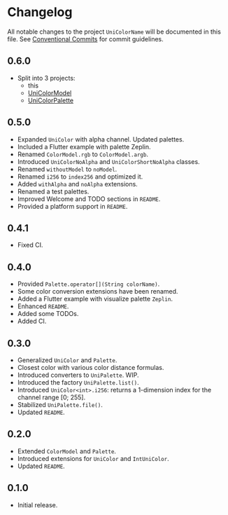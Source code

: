 # Changelog

All notable changes to the project `UniColorName` will be documented in this file.
See [Conventional Commits](https://conventionalcommits.org) for commit guidelines.

## 0.6.0

- Split into 3 projects:
  - this
  - [UniColorModel](https://pub.dev/packages/uni_color_model)
  - [UniColorPalette](https://pub.dev/packages/uni_color_palette)

## 0.5.0

- Expanded `UniColor` with alpha channel. Updated palettes.
- Included a Flutter example with palette Zeplin.
- Renamed `ColorModel.rgb` to `ColorModel.argb`.
- Introduced `UniColorNoAlpha` and `UniColorShortNoAlpha` classes.
- Renamed `withoutModel` to `noModel`.
- Renamed `i256` to `index256` and optimized it.
- Added `withAlpha` and `noAlpha` extensions.
- Renamed a test palettes.
- Improved Welcome and TODO sections in `README`.
- Provided a platform support in `README`.

## 0.4.1

- Fixed CI.

## 0.4.0

- Provided `Palette.operator[](String colorName)`.
- Some color conversion extensions have been renamed.
- Added a Flutter example with visualize palette `Zeplin`.
- Enhanced `README`.
- Added some TODOs.
- Added CI.

## 0.3.0

- Generalized `UniColor` and `Palette`.
- Closest color with various color distance formulas.
- Introduced converters to `UniPalette`. WIP.
- Introduced the factory `UniPalette.list()`.
- Introduced `UniColor<int>.i256`: returns a 1-dimension index for the channel range [0; 255].
- Stabilized `UniPalette.file()`.
- Updated `README`.

## 0.2.0

- Extended `ColorModel` and `Palette`.
- Introduced extensions for `UniColor` and `IntUniColor`.
- Updated `README`.

## 0.1.0

- Initial release.
